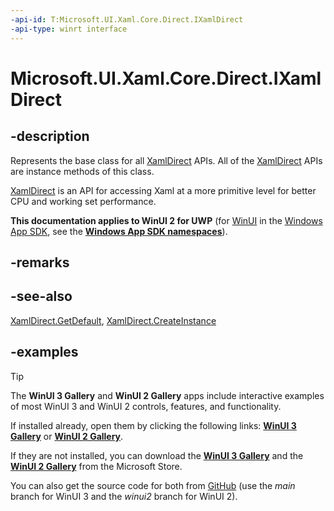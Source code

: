 ```yaml
---
-api-id: T:Microsoft.UI.Xaml.Core.Direct.IXamlDirect
-api-type: winrt interface
---
```


<!-- Interface syntax.
public interface IXamlDirect 
-->

# Microsoft.UI.Xaml.Core.Direct.IXamlDirect

## -description

Represents the base class for all [XamlDirect](xamldirect.md) APIs. All of the [XamlDirect](xamldirect.md) APIs are instance methods of this class.

[XamlDirect](xamldirect.md) is an API for accessing Xaml at a more primitive level for better CPU and working set performance.

**This documentation applies to WinUI 2 for UWP** (for [WinUI](/windows/apps/winui/winui3/) in the [Windows App SDK](/windows/apps/windows-app-sdk/), see the **[Windows App SDK namespaces](/windows/windows-app-sdk/api/winrt/)**).

## -remarks

## -see-also

[XamlDirect.GetDefault](xamldirect_getdefault_846721868.md), [XamlDirect.CreateInstance](/uwp/api/windows.ui.xaml.core.direct.xamldirect.createinstance)

## -examples

> [!TIP]
> The **WinUI 3 Gallery** and **WinUI 2 Gallery** apps include interactive examples of most WinUI 3 and WinUI 2 controls, features, and functionality.
>
> If installed already, open them by clicking the following links: [**WinUI 3 Gallery**](winui3gallery:) or [**WinUI 2 Gallery**](winui2gallery:).
>
> If they are not installed, you can download the [**WinUI 3 Gallery**](https://www.microsoft.com/store/productId/9P3JFPWWDZRC) and the [**WinUI 2 Gallery**](https://www.microsoft.com/store/productId/9MSVH128X2ZT) from the Microsoft Store.
>
> You can also get the source code for both from [GitHub](https://github.com/Microsoft/WinUI-Gallery) (use the *main* branch for WinUI 3 and the *winui2* branch for WinUI 2).
